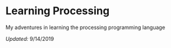 Learning Processing
===================

My adventures in learning the processing programming language


*Updated:* 9/14/2019